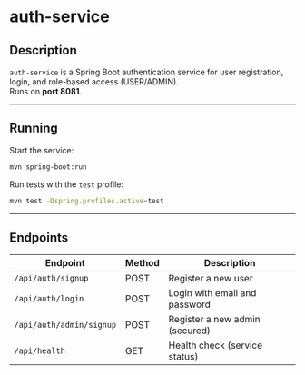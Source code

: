 # auth-service

## Description
`auth-service` is a Spring Boot authentication service for user registration, login, and role-based access (USER/ADMIN).  
Runs on **port 8081**.

---

## Running

Start the service:

```bash
mvn spring-boot:run
````

Run tests with the `test` profile:

```bash
mvn test -Dspring.profiles.active=test
```

---

## Endpoints

| Endpoint                 | Method | Description                    |
| ------------------------ | ------ | ------------------------------ |
| `/api/auth/signup`       | POST   | Register a new user            |
| `/api/auth/login`        | POST   | Login with email and password  |
| `/api/auth/admin/signup` | POST   | Register a new admin (secured) |
| `/api/health`            | GET    | Health check (service status)  |

